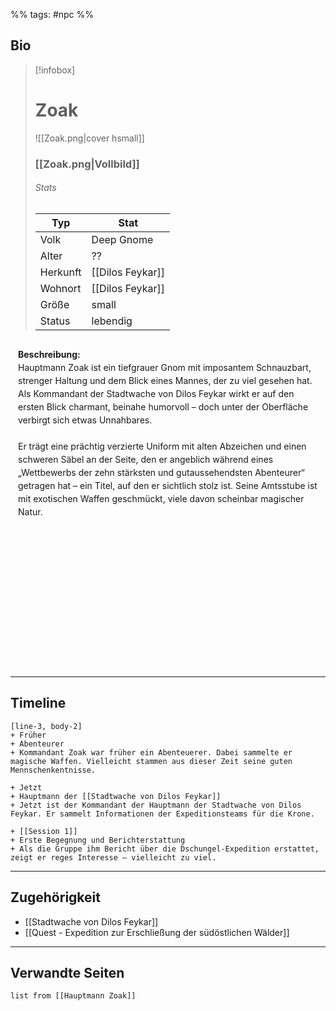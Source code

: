 %% tags: #npc %%

## Bio

> [!infobox]
> # Zoak
> ![[Zoak.png|cover hsmall]]
> ### [[Zoak.png|Vollbild]]
> ###### Stats
> | Typ |  Stat |
> | ---- | ---- |
> | Volk | Deep Gnome |
> | Alter | ?? |
> | Herkunft | [[Dilos Feykar]] |
> | Wohnort | [[Dilos Feykar]] |
> | Größe | small |
> | Status | lebendig |

<div style="min-height: 500px; padding: 12px; border: 0px solid var(--text-faint); border-radius: 10px; background-color: var(--background-secondary); line-height: 1.5;">
<b>Beschreibung:</b><br>
Hauptmann Zoak ist ein tiefgrauer Gnom mit imposantem Schnauzbart, strenger Haltung und dem Blick eines Mannes, der zu viel gesehen hat. Als Kommandant der Stadtwache von Dilos Feykar wirkt er auf den ersten Blick charmant, beinahe humorvoll – doch unter der Oberfläche verbirgt sich etwas Unnahbares.<br><br>
Er trägt eine prächtig verzierte Uniform mit alten Abzeichen und einen schweren Säbel an der Seite, den er angeblich während eines „Wettbewerbs der zehn stärksten und gutaussehendsten Abenteurer“ getragen hat – ein Titel, auf den er sichtlich stolz ist. Seine Amtsstube ist mit exotischen Waffen geschmückt, viele davon scheinbar magischer Natur.
</div>

---

## Timeline

```timeline
[line-3, body-2]
+ Früher
+ Abenteurer
+ Kommandant Zoak war früher ein Abenteuerer. Dabei sammelte er magische Waffen. Vielleicht stammen aus dieser Zeit seine guten Mennschenkentnisse.

+ Jetzt
+ Hauptmann der [[Stadtwache von Dilos Feykar]]
+ Jetzt ist der Kommandant der Hauptmann der Stadtwache von Dilos Feykar. Er sammelt Informationen der Expeditionsteams für die Krone.

+ [[Session 1]]
+ Erste Begegnung und Berichterstattung
+ Als die Gruppe ihm Bericht über die Dschungel-Expedition erstattet, zeigt er reges Interesse – vielleicht zu viel.
```

---

## Zugehörigkeit

- [[Stadtwache von Dilos Feykar]]
- [[Quest - Expedition zur Erschließung der südöstlichen Wälder]]

---

## Verwandte Seiten

```dataview
list from [[Hauptmann Zoak]]
```

